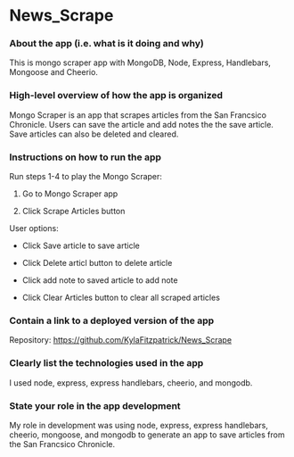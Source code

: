 # News_Scrape

### About the app (i.e. what is it doing and why)
 This is mongo scraper app with MongoDB, Node, Express, Handlebars, Mongoose and Cheerio. 

### High-level overview of how the app is organized

Mongo Scraper is an app that scrapes articles from the San Francsico Chronicle. Users can save the article and add notes the the save article. Save articles can also be deleted and cleared.

### Instructions on how to run the app

Run steps 1-4 to play the Mongo Scraper:

1. Go to Mongo Scraper app

2. Click Scrape Articles button

User options:

- Click Save article to save article

- Click Delete articl button to delete article

- Click add note to saved article to add note

- Click Clear Articles button to clear all scraped articles



### Contain a link to a deployed version of the app

Repository: https://github.com/KylaFitzpatrick/News_Scrape

### Clearly list the technologies used in the app

I used node, express, express handlebars, cheerio, and mongodb.

### State your role in the app development

My role in development was using node, express, express handlebars, cheerio, mongoose, and mongodb to generate an app to save articles from the San Francsico Chronicle.  
